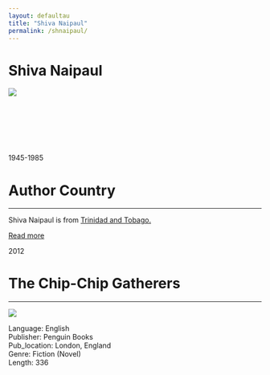 ```yaml
---
layout: defaultau
title: "Shiva Naipaul"
permalink: /shnaipaul/
---
```

<!-- partial:index.partial.html -->
<div class="content">
    <h1>Shiva Naipaul</h1>
    <div class="quote">
        <div><img src="https://encrypted-tbn0.gstatic.com/images?q=tbn:ANd9GcRVwssodZPLUqkgIPjroMm11-t-YgwJ_jbtonT2tGy_iq9SaVMLuADhApo&s" class="logo"></div>
    </div>
    <div class="timeline">
        <div style="padding-bottom:100px;"></div>
        <div class="block">
            <div class="date right"><p class="right">1945-1985</p></div>
            <div class="dot"></div>
            <div class="left first">
            <div class="author_country">
                <h1>Author Country</h1><hr>
          <div class="aclocation">   <p>Shiva Naipaul is from <a href="{{ site.baseurl }}/3">Trinidad and Tobago.</a></p></div>
              <div class="acreadmore">  <a href="https://en.wikipedia.org/wiki/Shiva_Naipaul" target="_blank">Read more</a></div>
            </div>
            </div>
        </div>
         <div class="block">
            <div class="date left"><p class="left">2012</p></div>
            <div class="dot"></div>
            <div class="right">
                <h1>The Chip-Chip Gatherers</h1><hr>
                <p><img src="https://encrypted-tbn1.gstatic.com/images?q=tbn:ANd9GcTpjmMUa-x0BTQO2jbcdVx4iqvlXjVLTc295FV4CTTARCI1mGKh"></p>
                <p>
                Language: English<br/>
                Publisher: Penguin Books<br/>
                Pub_location: London, England<br/>
                Genre: Fiction (Novel)<br/>
                Length: 336 <br/>                   </p>
            </div>
        </div>

</div>
  <!-- partial -->
<script src='https://cdnjs.cloudflare.com/ajax/libs/jquery/3.1.1/jquery.min.js'></script><script  src="{{ site.baseurl }}/assets/js/authorscript.js"></script>